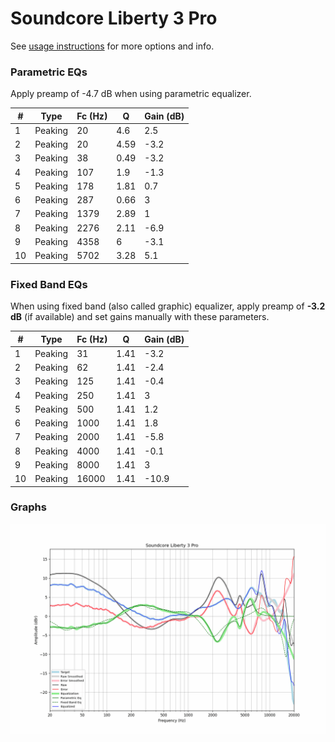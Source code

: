 # Soundcore Liberty 3 Pro
See [usage instructions](https://github.com/jaakkopasanen/AutoEq#usage) for more options and info.

### Parametric EQs
Apply preamp of -4.7 dB when using parametric equalizer.

|   # | Type    |   Fc (Hz) |    Q |   Gain (dB) |
|-----|---------|-----------|------|-------------|
|   1 | Peaking |        20 | 4.6  |         2.5 |
|   2 | Peaking |        20 | 4.59 |        -3.2 |
|   3 | Peaking |        38 | 0.49 |        -3.2 |
|   4 | Peaking |       107 | 1.9  |        -1.3 |
|   5 | Peaking |       178 | 1.81 |         0.7 |
|   6 | Peaking |       287 | 0.66 |         3   |
|   7 | Peaking |      1379 | 2.89 |         1   |
|   8 | Peaking |      2276 | 2.11 |        -6.9 |
|   9 | Peaking |      4358 | 6    |        -3.1 |
|  10 | Peaking |      5702 | 3.28 |         5.1 |

### Fixed Band EQs
When using fixed band (also called graphic) equalizer, apply preamp of **-3.2 dB** (if available) and set gains manually with these parameters.

|   # | Type    |   Fc (Hz) |    Q |   Gain (dB) |
|-----|---------|-----------|------|-------------|
|   1 | Peaking |        31 | 1.41 |        -3.2 |
|   2 | Peaking |        62 | 1.41 |        -2.4 |
|   3 | Peaking |       125 | 1.41 |        -0.4 |
|   4 | Peaking |       250 | 1.41 |         3   |
|   5 | Peaking |       500 | 1.41 |         1.2 |
|   6 | Peaking |      1000 | 1.41 |         1.8 |
|   7 | Peaking |      2000 | 1.41 |        -5.8 |
|   8 | Peaking |      4000 | 1.41 |        -0.1 |
|   9 | Peaking |      8000 | 1.41 |         3   |
|  10 | Peaking |     16000 | 1.41 |       -10.9 |

### Graphs
![](./Soundcore%20Liberty%203%20Pro.png)
